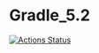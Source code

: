# Gradle_5.2
[![Actions Status](https://github.com/GKZ28/Gradle_5.2/actions/workflows/main.yml/badge.svg)](https://github.com/GKZ28/Gradle_5.2/actions)
